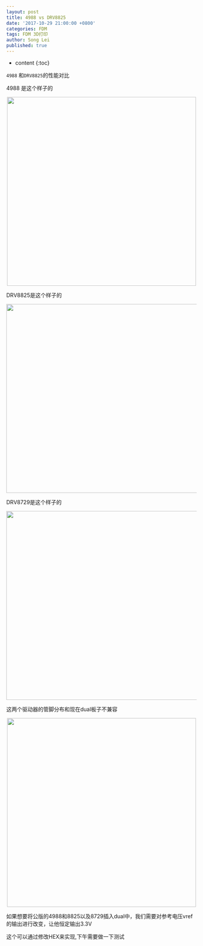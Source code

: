 ```yaml
---
layout: post
title: 4988 vs DRV8825
date: '2017-10-29 21:00:00 +0800'
categories: FDM
tags: FDM 3D打印
author: Song Lei
published: true
---
```


* content
{:toc}

`4988` 和`DRV8825`的性能对比



4988 是这个样子的 

<div align="center">
<img src="{{site.baseurl}}/images/4988.png" height="500" width="500"></div>

DRV8825是这个样子的

<div align="center">
<img src="{{site.baseurl}}/images/8825.png" height="500" width="700"></div>

DRV8729是这个样子的
<div align="center">
<img src="{{site.baseurl}}/images/LV8729.png" height="500" width="700"></div>

这两个驱动器的管脚分布和现在dual板子不兼容

<div align="center">
<img src="{{site.baseurl}}/images/dual_socket.png" height="500" width="500"></div>


如果想要将公版的4988和8825以及8729插入dual中，我们需要对参考电压vref的输出进行改变，让他恒定输出3.3V

这个可以通过修改HEX来实现,下午需要做一下测试
